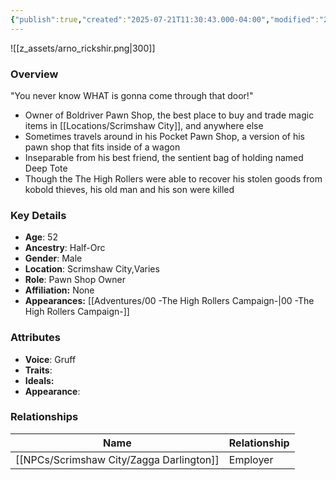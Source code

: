 ```yaml
---
{"publish":true,"created":"2025-07-21T11:30:43.000-04:00","modified":"2025-07-27T18:11:50.000-04:00","published":"2025-07-27T18:11:50.000-04:00","cssclasses":"","Age":"52","Ancestry":"Half-Orc","Gender":"Male","Location":["Scrimshaw City","Varies"],"Role":["Pawn Shop Owner"],"Affiliation":["None"],"Appearances":["[[00 -The High Rollers Campaign-]]"]}
---
```



![[z_assets/arno_rickshir.png|300]]

### Overview
"You never know WHAT is gonna come through that door!"
- Owner of Boldriver Pawn Shop, the best place to buy and trade magic items in [[Locations/Scrimshaw City]], and anywhere else
- Sometimes travels around in his Pocket Pawn Shop, a version of his pawn shop that fits inside of a wagon
- Inseparable from his best friend, the sentient bag of holding named Deep Tote
- Though the The High Rollers were able to recover his stolen goods from kobold thieves, his old man and his son were killed

### Key Details
- **Age**: 52
- **Ancestry**: Half-Orc
- **Gender**: Male
- **Location**: Scrimshaw City,Varies
- **Role**: Pawn Shop Owner
- **Affiliation:** None
- **Appearances:** [[Adventures/00 -The High Rollers Campaign-\|00 -The High Rollers Campaign-]]

### Attributes
- **Voice**: Gruff
- **Traits**: 
- **Ideals:** 
- **Appearance**:

### Relationships

| Name                 | Relationship |
| -------------------- | ------------ |
| [[NPCs/Scrimshaw City/Zagga Darlington]] | Employer     |
